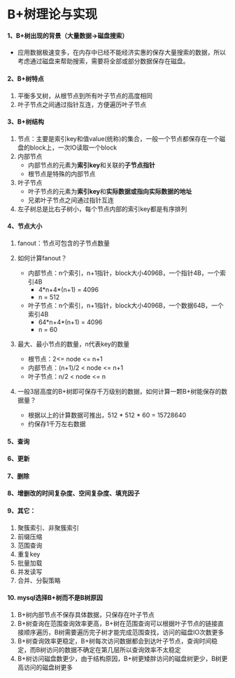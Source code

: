 # B+树理论与实现
#### 1、B+树出现的背景（大量数据->磁盘搜索）
* 应用数据极速变多，在内存中已经不能经济实惠的保存大量搜索的数据，所以考虑通过磁盘来帮助搜索，需要将全部或部分数据保存在磁盘。

#### 2、B+树特点

1. 平衡多叉树，从根节点到所有叶子节点的高度相同
1. 叶子节点之间通过指针互连，方便遍历叶子节点
#### 3、B+树结构
1. 节点：主要是索引key和值value(统称)的集合，一般一个节点都保存在一个磁盘的block上，一次IO读取一个block
1. 内部节点
    * 内部节点的元素为**索引key**和关联的**子节点指针**
    * 根节点是特殊的内部节点
1. 叶子节点
    * 叶子节点的元素为**索引key**和**实际数据或指向实际数据的地址**
    * 兄弟叶子节点之间通过指针互连
1. 左子树总是比右子树小，每个节点内部的索引key都是有序排列
#### 4、节点大小
1. fanout：节点可包含的子节点数量
1. 如何计算fanout？
    * 内部节点：n个索引，n+1指针，block大小4096B，一个指针4B，一个索引4B
        * 4\*n+4\*(n+1) = 4096
        * n = 512
    * 叶子节点：n个索引，n+1指针，block大小4096B，一个数据64B，一个索引4B
        * 64\*n+4\*(n+1) = 4096
        * n = 60
1. 最大、最小节点的数量，n代表key的数量
    * 根节点：2<= node <= n+1
    * 内部节点：(n+1)/2 < node <= n+1
    * 叶子节点：n/2 < node <= n

1. 一般3层高度的B+树即可保存千万级别的数据，如何计算一颗B+树能保存的数据量？
    * 根据以上的计算数据可推出，512 * 512 * 60 = 15728640
    * 约保存1千万左右数据

#### 5、查询
#### 6、更新
#### 7、删除
#### 8、增删改的时间复杂度、空间复杂度、填充因子
#### 9、其它：
1. 聚簇索引、非聚簇索引
1. 前缀压缩
1. 范围查询
1. 重复key
1. 批量加载
1. 并发读写
1. 合并、分裂策略

#### 10. mysql选择B+树而不是B树原因
1. B+树内部节点不保存具体数据，只保存在叶子节点
1. B+树查询在范围查询效率更高，B+树在范围查询可以根据叶子节点的链接直接顺序遍历，B树需要遍历完子树才能完成范围查找，访问的磁盘IO次数更多
1. B+树查询效率更稳定，B+树每次访问数据都会到达叶子节点，查询时间稳定，而B树访问的数据不确定在第几层所以查询效率不太稳定
1. B+树访问磁盘数更少，由于结构原因，B+树更矮胖访问的磁盘树更少，B树更高访问的磁盘树更多